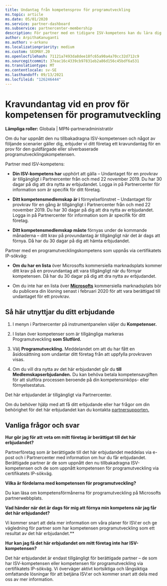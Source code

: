 ```yaml
---
title: Undantag från kompetensprov för programutveckling
ms.topic: article
ms.date: 05/01/2020
ms.service: partner-dashboard
ms.subservice: partnercenter-membership
description: För partner med en tidigare ISV-kompetens kan du lära dig hur du får ett kravundantag för en engångsprov för kompetensen för programutveckling
author: ArpithaKanuganti
ms.author: v-arkanu
ms.localizationpriority: medium
ms.custom: SEOMAY.20
ms.openlocfilehash: 71121a7493da8dee18fc65a90a4a70cc32d712c9
ms.sourcegitcommit: 37eac16c4339cb97831eb2a86d156c45bdf6a531
ms.translationtype: MT
ms.contentlocale: sv-SE
ms.lasthandoff: 09/13/2021
ms.locfileid: "126246444"
---
```

# <a name="one-time-exam-requirements-exemption-for-the-application-development-competency"></a>Kravundantag vid en prov för kompetensen för programutveckling

**Lämpliga roller:** Globala | MPN-partneradministratör

Om du har uppnått den nu tillbakadragna ISV-kompetensen och något av följande scenarier gäller dig, erbjuder vi [](https://partner.microsoft.com/membership/application-development-competency)ditt företag ett kravundantag för en prov för den guldfärgade eller silverbaserade programutvecklingskompetensen. 

Partner med ISV-kompetens:

- **Din ISV-kompetens har** upphört att gälla – Undantaget för en provkrav är tillgängligt i Partnercenter från och med 22 november 2019. Du har 30 dagar på dig att dra nytta av erbjudandet. Logga in på Partnercenter för information som är specifik för ditt företag.

- **Ditt kompetensmedlemskap är i** förnyelsefönstret – Undantaget för provkrav för en gång är tillgängligt i Partnercenter från och med 22 november 2019. Du har 30 dagar på dig att dra nytta av erbjudandet. Logga in på Partnercenter för information som är specifik för ditt företag.

- **Ditt kompetensmedlemskap måste** förnyas under de kommande månaderna – ditt krav på provundantag är tillgängligt när det är dags att förnya. Då har du 30 dagar på dig att hämta erbjudandet.

Partner med en programutvecklingskompetens som uppnås via certifikatets IP-sökväg:

- **Om du har en lista** över Microsofts kommersiella marknadsplats kommer ditt krav på en provundantag att vara tillgängligt när du förnyar kompetensen. Då har du 30 dagar på dig att dra nytta av erbjudandet.

- Om du inte har en lista över **[Microsofts](https://azure.microsoft.com/overview/commercial-marketplace/)** kommersiella marknadsplats bör du publicera din lösning senast i februari 2020 för att vara berättigad till undantaget för ett provkrav.

## <a name="how-to-take-advantage-of-your-offer"></a>Så här utnyttjar du ditt erbjudande

1. I menyn i Partnercenter på instrumentpanelen väljer du **Kompetenser.**
2. I listan över kompetenser som är tillgängliga markeras Programutveckling **som Slutförd.**

3. Välj **Programutveckling.** Meddelandet om att du har fått en åsidosättning som undantar ditt företag från att uppfylla provkraven visas. 

4. Om du vill dra nytta av det här erbjudandet går du **till Medlemskapserbjudanden.** Du kan behöva betala kompetensavgiften för att slutföra processen beroende på din kompetensinköps- eller förnyelsestatus. 

Det här erbjudandet är tillgängligt via Partnercenter.

Om du behöver hjälp med att få ditt erbjudande eller har frågor om din behörighet för det här erbjudandet kan du kontakta [partnersupporten.](https://partner.microsoft.com/Support) 

## <a name="frequently-asked-questions"></a>Vanliga frågor och svar

**Hur gör jag för att veta om mitt företag är berättigat till det här erbjudandet?**

Partnerföretag som är berättigade till det här erbjudandet meddelas via e-post och i Partnercenter med information om hur du får erbjudandet. Berättigade partner är de som uppnått den nu tillbakadragna ISV-kompetensen och de som uppnått kompetensen för programutveckling via certifikatets IP-sökväg. 

**Vilka är fördelarna med kompetensen för programutveckling?**

Du kan läsa om kompetensförmånerna för programutveckling på Microsofts partnerwebbplats. 

**Vad händer när det är dags för mig att förnya min kompetens när jag får det här erbjudandet?** 

Vi kommer snart att dela mer information om våra planer för ISV:er och ge vägledning för partner som har kompetensen programutveckling som ett resultat av det här erbjudandet.**  

**Hur kan jag få det här erbjudandet om mitt företag inte har ISV-kompetensen?**

Det här erbjudandet är endast tillgängligt för berättigade partner – de som har ISV-kompetensen eller kompetensen för programutveckling via certifikatets IP-sökväg. Vi överväger aktivt kortsiktiga och långsiktiga omfattande lösningar för att betjäna ISV:er och kommer snart att dela med oss av mer information. 


